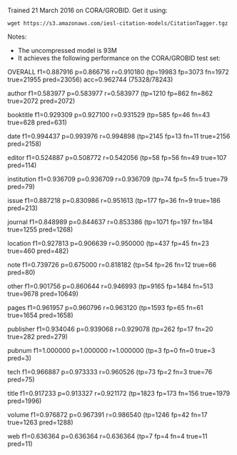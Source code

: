 Trained 21 March 2016 on CORA/GROBID. Get it using:

`wget https://s3.amazonaws.com/iesl-citation-models/CitationTagger.tgz`

Notes:

* The uncompressed model is 93M
* It achieves the following performance on the CORA/GROBID test set:


OVERALL  f1=0.887916 p=0.866716 r=0.910180 (tp=19983 fp=3073 fn=1972 true=21955 pred=23056) acc=0.962744 (75328/78243)

author   f1=0.583977 p=0.583977 r=0.583977 (tp=1210 fp=862 fn=862 true=2072 pred=2072)

booktitle f1=0.929309 p=0.927100 r=0.931529 (tp=585 fp=46 fn=43 true=628 pred=631)

date     f1=0.994437 p=0.993976 r=0.994898 (tp=2145 fp=13 fn=11 true=2156 pred=2158)

editor   f1=0.524887 p=0.508772 r=0.542056 (tp=58 fp=56 fn=49 true=107 pred=114)

institution f1=0.936709 p=0.936709 r=0.936709 (tp=74 fp=5 fn=5 true=79 pred=79)

issue    f1=0.887218 p=0.830986 r=0.951613 (tp=177 fp=36 fn=9 true=186 pred=213)

journal  f1=0.848989 p=0.844637 r=0.853386 (tp=1071 fp=197 fn=184 true=1255 pred=1268)

location f1=0.927813 p=0.906639 r=0.950000 (tp=437 fp=45 fn=23 true=460 pred=482)

note     f1=0.739726 p=0.675000 r=0.818182 (tp=54 fp=26 fn=12 true=66 pred=80)

other    f1=0.901756 p=0.860644 r=0.946993 (tp=9165 fp=1484 fn=513 true=9678 pred=10649)

pages    f1=0.961957 p=0.960796 r=0.963120 (tp=1593 fp=65 fn=61 true=1654 pred=1658)

publisher f1=0.934046 p=0.939068 r=0.929078 (tp=262 fp=17 fn=20 true=282 pred=279)

pubnum   f1=1.000000 p=1.000000 r=1.000000 (tp=3 fp=0 fn=0 true=3 pred=3)

tech     f1=0.966887 p=0.973333 r=0.960526 (tp=73 fp=2 fn=3 true=76 pred=75)

title    f1=0.917233 p=0.913327 r=0.921172 (tp=1823 fp=173 fn=156 true=1979 pred=1996)

volume   f1=0.976872 p=0.967391 r=0.986540 (tp=1246 fp=42 fn=17 true=1263 pred=1288)

web      f1=0.636364 p=0.636364 r=0.636364 (tp=7 fp=4 fn=4 true=11 pred=11)

